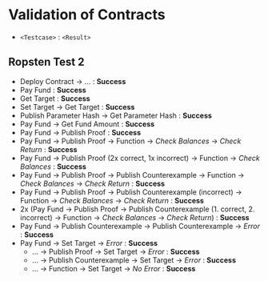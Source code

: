 # Validation of Contracts
* `<Testcase>` : `<Result>`

## Ropsten Test 2
* Deploy Contract -> ... : **Success**
* Pay Fund : **Success**
* Get Target : **Success**
* Set Target -> Get Target : **Success**
* Publish Parameter Hash -> Get Parameter Hash : **Success**
* Pay Fund -> Get Fund Amount : **Success**
* Pay Fund -> Publish Proof : **Success**
* Pay Fund -> Publish Proof -> Function -> *Check Balances* -> *Check Return* : **Success**
* Pay Fund -> Publish Proof (2x correct, 1x incorrect) -> Function -> *Check Balances* : **Success**
* Pay Fund -> Publish Proof -> Publish Counterexample -> Function -> *Check Balances* -> *Check Return* : **Success**
* Pay Fund -> Publish Proof -> Publish Counterexample (incorrect) -> Function -> *Check Balances* -> *Check Return* : **Success**
* 2x (Pay Fund -> Publish Proof -> Publish Counterexample (1. correct, 2. incorrect) -> Function -> *Check Balances* -> *Check Return*) : **Success**
* Pay Fund -> Publish Counterexample -> Publish Counterexample -> *Error* : **Success**
* Pay Fund -> Set Target -> *Error* : **Success**
    * ... -> Publish Proof -> Set Target -> *Error* : **Success**
    * ... -> Publish Counterexample -> Set Target -> *Error* : **Success**
    * ... -> Function -> Set Target -> *No Error* : **Success**
